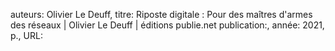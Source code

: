auteurs: Olivier Le Deuff, 
titre: Riposte digitale : Pour des maîtres d'armes des réseaux | Olivier Le Deuff | éditions publie.net
publication:, 
année: 2021, 
p.,
URL: 

